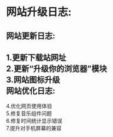 网站升级日志:
=========
网站更新日志:
--------------
1.更新下载站网址 \
2.更新“升级你的浏览器”模块 \
3.网站图标升级 \
网站优化日志:
------------------
4.优化网页使用体验 \
5.修复音乐组件问题 \
6.修复时间统计显示错误 \
7.提升对手机屏幕的兼容